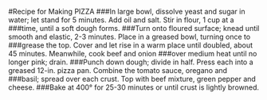 #Recipe for Making PIZZA
###In large bowl, dissolve yeast and sugar in water; let stand for 5 minutes. Add oil and salt. Stir in flour, 1 cup at a ###time, until a soft dough forms.
###Turn onto floured surface; knead until smooth and elastic, 2-3 minutes. Place in a greased bowl, turning once to ###grease the top. Cover and let rise in a warm place until doubled, about 45 minutes. Meanwhile, cook beef and onion ###over medium heat until no longer pink; drain.
###Punch down dough; divide in half. Press each into a greased 12-in. pizza pan. Combine the tomato sauce, oregano and ###basil; spread over each crust. Top with beef mixture, green pepper and cheese.
###Bake at 400° for 25-30 minutes or until crust is lightly browned.